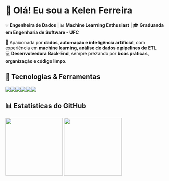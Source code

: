 # 👋 Olá! Eu sou a Kelen Ferreira  

💡 **Engenheira de Dados** | 📊 **Machine Learning Enthusiast** | 🎓 **Graduanda em Engenharia de Software - UFC**  

🚀 Apaixonada por **dados, automação e inteligência artificial**, com experiência em **machine learning, análise de dados e pipelines de ETL**.  
💻 **Desenvolvedora Back-End**, sempre prezando por **boas práticas, organização e código limpo**.  

## 🚀 Tecnologias & Ferramentas  
<div style="display: flex; flex-wrap: wrap;">
  <img src="https://img.shields.io/badge/Airflow-017CEE?style=for-the-badge&logo=apache-airflow&logoColor=white" />
  <img src="https://img.shields.io/badge/PostgreSQL-316192?style=for-the-badge&logo=postgresql&logoColor=white" />
  <img src="https://img.shields.io/badge/Python-3776AB?style=for-the-badge&logo=python&logoColor=white" />
  <img src="https://img.shields.io/badge/Pandas-150458?style=for-the-badge&logo=pandas&logoColor=white" />
  <img src="https://img.shields.io/badge/NLP-FFA500?style=for-the-badge&logoColor=white" />
  <img src="https://img.shields.io/badge/Excel-217346?style=for-the-badge&logo=microsoft-excel&logoColor=white" />
</div>

## 📊 Estatísticas do GitHub  
<div>
  <img height="180em" src="https://github-readme-stats.vercel.app/api?username=kekisuk&show_icons=true&theme=dracula" />
  <img height="180em" src="https://github-readme-stats.vercel.app/api/top-langs/?username=kekisuk&layout=compact&theme=dracula" />
</div>
